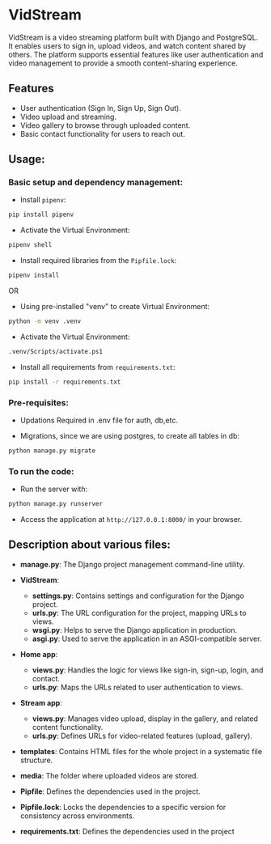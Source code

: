 # VidStream
VidStream is a video streaming platform built with Django and PostgreSQL. It enables users to sign in, upload videos, and watch content shared by others. The platform supports essential features like user authentication and video management to provide a smooth content-sharing experience.

## Features
- User authentication (Sign In, Sign Up, Sign Out).
- Video upload and streaming.
- Video gallery to browse through uploaded content.
- Basic contact functionality for users to reach out.

## Usage:
### Basic setup and dependency management:
- Install `pipenv`:
```bash
pip install pipenv
```

- Activate the Virtual Environment:
```bash
pipenv shell
```

- Install required libraries from the `Pipfile.lock`:
```bash
pipenv install
```

OR

- Using pre-installed "venv" to create Virtual Environment:
```bash
python -m venv .venv
```

- Activate the Virtual Environment:
```bash
.venv/Scripts/activate.ps1
```

- Install all requirements from `requirements.txt`:
```bash
pip install -r requirements.txt
```

### Pre-requisites:
- Updations Required in .env file for auth, db,etc.

- Migrations, since we are using postgres, to create all tables in db:
```bash
python manage.py migrate
```

### To run the code:
- Run the server with:
```bash
python manage.py runserver
```

- Access the application at `http://127.0.0.1:8000/` in your browser.

## Description about various files:
- **manage.py**: The Django project management command-line utility.
- **VidStream**:
    - **settings.py**: Contains settings and configuration for the Django project.
    - **urls.py**: The URL configuration for the project, mapping URLs to views.
    - **wsgi.py**: Helps to serve the Django application in production.
    - **asgi.py**: Used to serve the application in an ASGI-compatible server.

- **Home app**:
  - **views.py**: Handles the logic for views like sign-in, sign-up, login, and contact.
  - **urls.py**: Maps the URLs related to user authentication to views.

- **Stream app**:
  - **views.py**: Manages video upload, display in the gallery, and related content functionality.
  - **urls.py**: Defines URLs for video-related features (upload, gallery).

- **templates**: Contains HTML files for the whole project in a systematic file structure.
- **media**: The folder where uploaded videos are stored.
- **Pipfile**: Defines the dependencies used in the project.
- **Pipfile.lock**: Locks the dependencies to a specific version for consistency across environments.
- **requirements.txt**: Defines the dependencies used in the project